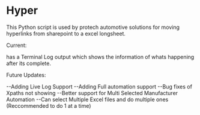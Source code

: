 # Hyper 

This Python script is used by protech automotive solutions for moving hyperlinks from sharepoint to a excel longsheet.

Current:

has a Terminal Log output which shows the information of whats happening after its complete.

Future Updates:

--Adding Live Log Support
--Adding Full automation support
--Bug fixes of Xpaths not showing
--Better support for Multi Selected Manufacturer Automation
--Can select Multiple Excel files and do multiple ones (Reccommended to do 1 at a time)
